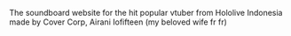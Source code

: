 
The soundboard website for the hit popular vtuber from Hololive Indonesia made by Cover Corp, Airani Iofifteen (my beloved wife fr fr)
